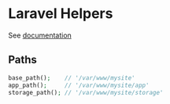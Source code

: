 # Laravel Helpers

See [documentation](https://laravel.com/docs/master/helpers)

## Paths

```php
base_path();    // '/var/www/mysite'
app_path();     // '/var/www/mysite/app'
storage_path(); // '/var/www/mysite/storage'
```
